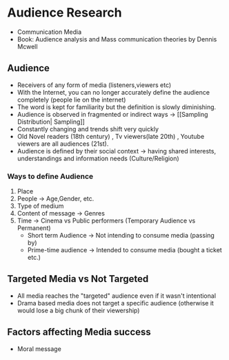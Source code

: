 # Audience Research

- Communication  Media
- Book: Audience analysis and Mass communication theories by Dennis Mcwell

## Audience
- Receivers of any form of media (listeners,viewers etc)
- With the Internet, you can no longer accurately define the audience completely
  (people lie on the internet)
- The word is kept for familiarity but the definition is slowly diminishing.
- Audience is observed in fragmented or indirect ways -> [[Sampling Distribution| Sampling]]
- Constantly changing and trends shift very quickly
- Old Novel readers (18th century) , Tv viewers(late 20th) , Youtube viewers are all audiences (21st).
- Audience is defined by their social context -> having shared interests, understandings and information needs (Culture/Religion)

### Ways to define Audience
1. Place
2. People -> Age,Gender, etc.
3. Type of medium 
4. Content of message -> Genres
5. Time -> Cinema vs Public performers (Temporary Audience vs Permanent)
   - Short term Audience -> Not intending to consume media (passing by)
   - Prime-time audience -> Intended to consume media (bought a ticket etc.)

## Targeted Media vs Not Targeted
- All media reaches the "targeted" audience even if it wasn't intentional
- Drama based media does not target a specific audience (otherwise it would lose a big chunk of their viewership)

## Factors affecting Media success
- Moral message